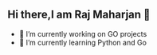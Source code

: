 ## Hi there,I am Raj Maharjan 👋

- 🔭 I’m currently working on GO projects
- 🌱 I’m currently learning Python and Go
